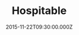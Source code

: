 ---
title: "Hospitable"
image: "https://i.imgur.com/MuLYIpM.jpg"
date: "2015-11-22T09:30:00.000Z"
video:
  type: "vimeo"
  id: 0
speaker:
  name: "Bart Wilkins"
  permalink: "bart-wilkins"
series: "behind-the-christmas-card"
---